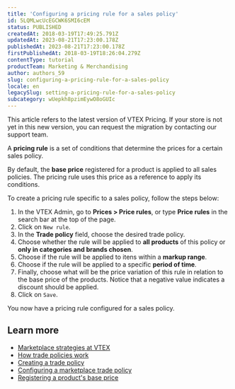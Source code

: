 ```yaml
---
title: 'Configuring a pricing rule for a sales policy'
id: 5LQMLwcUcEGCWK6SMI6cEM
status: PUBLISHED
createdAt: 2018-03-19T17:49:25.791Z
updatedAt: 2023-08-21T17:23:00.178Z
publishedAt: 2023-08-21T17:23:00.178Z
firstPublishedAt: 2018-03-19T18:26:04.279Z
contentType: tutorial
productTeam: Marketing & Merchandising
author: authors_59
slug: configuring-a-pricing-rule-for-a-sales-policy
locale: en
legacySlug: setting-a-pricing-rule-for-a-sales-policy
subcategory: wUepkh8pzimEywO8oGUIc
---
```


<div class="alert alert-info">
This article refers to the latest version of VTEX Pricing. If your store is not yet in this new version, you can request the migration by contacting our support team.
</div>

A __pricing rule__ is a set of conditions that determine the prices for a certain sales policy.

By default, the __base price__ registered for a product is applied to all sales policies. The pricing rule uses this price as a reference to apply its conditions.

To create a pricing rule specific to a sales policy, follow the steps below:

1. In the VTEX Admin, go to **Prices > Price rules**, or type **Price rules** in the search bar at the top of the page.
2. Click on `New rule`.
3. In the __Trade policy__ field, choose the desired trade policy.
4. Choose whether the rule will be applied to __all products__ of this policy or __only in categories and brands chosen__.
5. Choose if the rule will be applied to itens within a __markup range__.
6. Choose if the rule will be applied to a specific __period of time__.
7. Finally, choose what will be the price variation of this rule in relation to the base price of the products. Notice that a negative value indicates a discount should be applied.
8. Click on `Save`.

You now have a pricing rule configured for a sales policy.

## Learn more

- [Marketplace strategies at VTEX](https://help.vtex.com/en/tutorial/estrategias-de-marketplace-na-vtex--tutorials_402?&utm_source=autocomplete)
- [How trade policies work](https://help.vtex.com/en/tutorial/como-funciona-uma-politica-comercial--6Xef8PZiFm40kg2STrMkMV)
- [Creating a trade policy](https://help.vtex.com/en/tutorial/o-que-e-uma-politica-comercial--563tbcL0TYKEKeOY4IAgAE)
- [Configuring a marketplace trade policy](https://help.vtex.com/en/tutorial/configurando-a-politica-comercial-para-marketplace--tutorials_404)
- [Registering a product's base price](https://help.vtex.com/en/tutorial/registering-a-products-base-price--4S9SbPWlVmOAAWO6yq8wE6)

